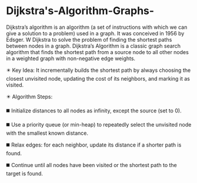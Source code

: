 # Dijkstra's-Algorithm-Graphs-
Dijkstra’s algorithm is an algorithm (a set of instructions with which we can give a solution to a problem) used in a graph. It was conceived in 1956 by Edsger. W Dijkstra to solve the problem of finding the shortest paths between nodes in a graph.
Dijkstra’s Algorithm is a classic graph search algorithm that finds the shortest path from a source node to all other nodes in a weighted graph with non-negative edge weights.

:eight_pointed_black_star: Key Idea:
It incrementally builds the shortest path by always choosing the closest unvisited node, updating the cost of its neighbors, and marking it as visited.

:eight_pointed_black_star: Algorithm Steps:

:black_medium_square: Initialize distances to all nodes as infinity, except the source (set to 0).

:black_medium_square: Use a priority queue (or min-heap) to repeatedly select the unvisited node with the smallest known distance.

:black_medium_square: Relax edges: for each neighbor, update its distance if a shorter path is found.

:black_medium_square: Continue until all nodes have been visited or the shortest path to the target is found.

